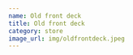 ```yaml
---
name: Old front deck
title: Old front deck
category: store
image_url: img/oldfrontdeck.jpeg
---
```

